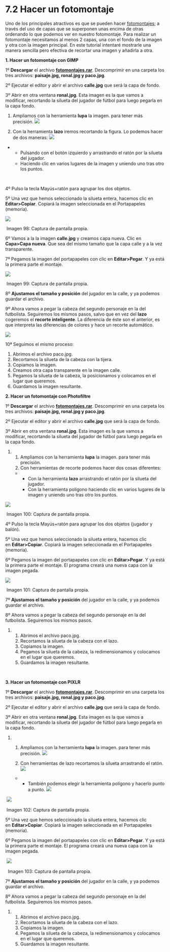 # 7.2 Hacer un fotomontaje

Uno de los principales atractivos es que se pueden hacer [fotomontajes](http://es.wikipedia.org/wiki/Fotomontaje); a través del uso de capas que se superponen unas encima de otras ordenando lo que podemos ver en nuestro fotomontaje. Para realizar un fotomontaje necesitamos al menos 2 capas, una con el fondo de la imagen y otra con la imagen principal. En este tutorial intentaré mostrarle una manera sencilla pero efectiva de recortar una imagen y añadirla a otra.

**1\. Hacer un fotomontaje con GIMP**

1º **Descargar** el archivo [**fotomontajes.rar**](http://aularagon.catedu.es/materialesaularagon2013/imagen/fotomontajes.rar). Descomprimir en una carpeta los tres archivos: **paisaje.jpg, ronal.jpg y paco.jpg**.

2º Ejecutar el editor y abrir el archivo **calle.jpg** que será la capa de fondo.

3º Abrir en otra ventana **ronal.jpg**. Esta imagen es la que vamos a modificar, recortando la silueta del jugador de fútbol para luego pegarla en la capa fondo.


1.  Ampliamos con la herramienta **lupa** la imagen. para tener más precisión. ![](img/lupa.jpg)


2.  Con la herramienta **lazo** iremos recortando la figura. Lo podemos hacer de dos maneras: ![](img/lazo.jpg)


*   *   Pulsando con el botón izquierdo y arrastrando el ratón por la silueta del jugador.
    *   Haciendo clic en varios lugares de la imagen y uniendo uno tras otro los puntos.

 

4º Pulso la tecla Mayús+ratón para agrupar los dos objetos.

5º Una vez que hemos seleccionado la silueta entera, hacemos clic en **Editar>Copiar**. Copiará la imagen seleccionada en el Portapapeles (memoria).


![](img/capas23.jpg)


 Imagen 98: Captura de pantalla propia.

6º Vamos a la la imagen **calle.jpg** y creamos capa nueva. Clic en **Capa>Capa nueva**. Que sea del mismo tamaño que la capa calle y a la vez transparente.

7º Pegamos la imagen del portapapeles con clic en **Editar>Pegar**. Y ya está la primera parte el montaje.


![](img/capas24.jpg)


 Imagen 99: Captura de pantalla propia.

8º **Ajustamos el tamaño y posición** del jugador en la calle, y ya podemos guardar el archivo.

9º Ahora vamos a pegar la cabeza del segundo personaje en la del futbolista. Seguiremos los mismos pasos, salvo que en vez del **lazo** cogeremos el **recorte inteligente**. La diferencia de éste son el anterior, es que interpreta las diferencias de colores y hace un recorte automático. 


![](img/tijera.jpg)


10ª Seguimos el mismo proceso:

1.  Abrimos el archivo paco.jpg.
2.  Recortamos la silueta de la cabeza con la tijera.
3.  Copiamos la imagen.
4.  Creamos otra capa transparente en la imagen calle.
5.  Pegamos la silueta de la cabeza, la posicionamos y colocamos en el lugar que queremos.
6.  Guardamos la imagen resultante.

**2\. Hacer un fotomontaje con Photofiltre**

1º **Descargar** el archivo [**fotomontajes.rar**](http://aularagon.catedu.es/materialesaularagon2013/imagen/fotomontajes.rar). Descomprimir en una carpeta los tres archivos: **paisaje.jpg, ronal.jpg y paco.jpg**.

2º Ejecutar el editor y abrir el archivo **calle.jpg** que será la capa de fondo.

3º Abrir en otra ventana **ronal.jpg**. Esta imagen es la que vamos a modificar, recortando la silueta del jugador de fútbol para luego pegarla en la capa fondo.

1.  1.  Ampliamos con la herramienta **lupa** la imagen. para tener más precisión. 
    2.  Con herramientas de recorte podemos hacer dos cosas diferentes: 
    
    *   *   Con la herramienta **lazo** arrastrando el ratón por la silueta del jugador.
        *   Con la herramienta polígono haciendo clic en varios lugares de la imagen y uniendo uno tras otro los puntos.


![](img/capas25.jpg)


 Imagen 100: Captura de pantalla propia.

4º Pulso la tecla Mayús+ratón para agrupar los dos objetos (jugador y balón).

5º Una vez que hemos seleccionado la silueta entera, hacemos clic en **Editar>Copiar**. Copiará la imagen seleccionada en el Portapapeles (memoria).

6º Pegamos la imagen del portapapeles con clic en **Editar>Pegar**. Y ya está la primera parte el montaje. El programa creará una nueva capa con la imagen pegada.


![](img/capas26.jpg)


 Imagen 101: Captura de pantalla propia.

7º **Ajustamos el tamaño y posición** del jugador en la calle, y ya podemos guardar el archivo.

8º Ahora vamos a pegar la cabeza del segundo personaje en la del futbolista. Seguiremos los mismos pasos.

1.  1.  Abrimos el archivo paco.jpg.
    2.  Recortamos la silueta de la cabeza con el lazo.
    3.  Copiamos la imagen.
    4.  Pegamos la silueta de la cabeza, la redimensionamos y colocamos en el lugar que queremos.
    5.  Guardamos la imagen resultante.

 

**3\. Hacer un fotomontaje con PIXLR**

1º **Descargar** el archivo [**fotomontajes.rar**](http://aularagon.catedu.es/materialesaularagon2013/imagen/fotomontajes.rar). Descomprimir en una carpeta los tres archivos: **paisaje.jpg, ronal.jpg y paco.jpg**.

2º Ejecutar el editor y abrir el archivo **calle.jpg** que será la capa de fondo.

3º Abrir en otra ventana **ronal.jpg**. Esta imagen es la que vamos a modificar, recortando la silueta del jugador de fútbol para luego pegarla en la capa fondo.


1.  1.  Ampliamos con la herramienta **lupa** la imagen. para tener más precisión. ![](img/lupa3.jpg)


    2.  Con herramientas de lazo recortamos la silueta arrastrando el ratón.![](img/lazo4.jpg)

    

    *   *   También podemos elegir la herramienta polígono y hacerlo punto a punto. ![](img/poli.jpg)



 ![](img/capas27.jpg)


 Imagen 102: Captura de pantalla propia.

5º Una vez que hemos seleccionado la silueta entera, hacemos clic en **Editar>Copiar**. Copiará la imagen seleccionada en el Portapapeles (memoria).

6º Pegamos la imagen del portapapeles con clic en **Editar>Pegar**. Y ya está la primera parte el montaje. El programa creará una nueva capa con la imagen pegada.


 ![](img/capas28.jpg)


  Imagen 103: Captura de pantalla propia.

7º **Ajustamos el tamaño y posición** del jugador en la calle, y ya podemos guardar el archivo.

8º Ahora vamos a pegar la cabeza del segundo personaje en la del futbolista. Seguiremos los mismos pasos.

1.  1.  Abrimos el archivo paco.jpg.
    2.  Recortamos la silueta de la cabeza con el lazo.
    3.  Copiamos la imagen.
    4.  Pegamos la silueta de la cabeza, la redimensionamos y colocamos en el lugar que queremos.
    5.  Guardamos la imagen resultante.

